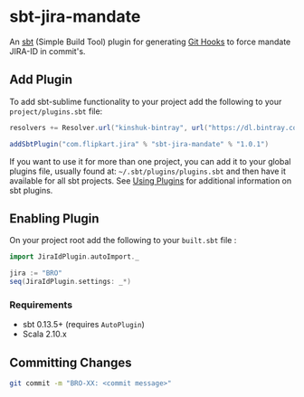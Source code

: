 # sbt-jira-mandate

An [sbt](http://www.scala-sbt.org/) (Simple Build Tool) plugin for generating [Git Hooks](http://git-scm.com/docs/githooks) to force mandate JIRA-ID in commit's.

## Add Plugin

To add sbt-sublime functionality to your project add the following to your `project/plugins.sbt` file:

```scala
resolvers += Resolver.url("kinshuk-bintray", url("https://dl.bintray.com/kingster/sbt-plugins"))(Resolver.ivyStylePatterns)

addSbtPlugin("com.flipkart.jira" % "sbt-jira-mandate" % "1.0.1")
```

If you want to use it for more than one project, you can add it to your global plugins file, usually found at: `~/.sbt/plugins/plugins.sbt` and then have it available for all sbt projects. See [Using Plugins](http://www.scala-sbt.org/release/docs/Getting-Started/Using-Plugins.html) for additional information on sbt plugins.

## Enabling Plugin

On your project root add the following to your `built.sbt` file :

```scala
import JiraIdPlugin.autoImport._

jira := "BRO"
seq(JiraIdPlugin.settings: _*)
```

### Requirements

* sbt 0.13.5+ (requires `AutoPlugin`)
* Scala 2.10.x

## Committing Changes

```bash
git commit -m "BRO-XX: <commit message>"
```